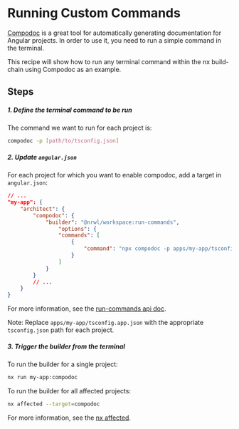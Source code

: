 # Running Custom Commands

[Compodoc](https://compodoc.app/) is a great tool for automatically generating documentation for Angular projects. In order to use it, you need to run a simple command in the terminal.

This recipe will show how to run any terminal command within the nx build-chain using Compodoc as an example.

## Steps

##### 1. Define the terminal command to be run

The command we want to run for each project is:

```bash
compodoc -p [path/to/tsconfig.json]
```

##### 2. Update `angular.json`

For each project for which you want to enable compodoc, add a target in `angular.json`:

```json
// ...
"my-app": {
    "architect": {
        "compodoc": {
            "builder": "@nrwl/workspace:run-commands",
                "options": {
                "commands": [
                    {
                        "command": "npx compodoc -p apps/my-app/tsconfig.app.json"
                    }
                ]
            }
        }
        // ...
    }
}
```

For more information, see the [run-commands api doc](/{{framework}}/workspace/run-commands-executor).

Note: Replace `apps/my-app/tsconfig.app.json` with the appropriate `tsconfig.json` path for each project.

##### 3. Trigger the builder from the terminal

To run the builder for a single project:

```bash
nx run my-app:compodoc
```

To run the builder for all affected projects:

```bash
nx affected --target=compodoc
```

For more information, see the [nx affected](/{{framework}}/cli/affected).
